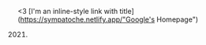 <3
[I'm an inline-style link with title](https://sympatoche.netlify.app/"Google's Homepage")

[arbitrary case-insensitive reference text]: https://www.mozilla.org

[1]: http://slashdot.org

[link text itself]: http://www.reddit.com

2021.
